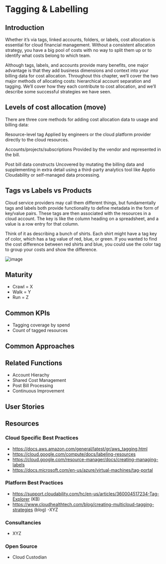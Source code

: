 # Tagging & Labelling

## Introduction

Whether it’s via tags, linked accounts, folders, or labels, cost allocation is essential for cloud financial management. Without a consistent allocation strategy, you have a big pool of costs with no way to split them up or to identify what costs belong to which team.

Although tags, labels, and accounts provide many benefits, one major advantage is that they add business dimensions and context into your billing data for cost allocation. Throughout this chapter, we’ll cover the two major methods of allocating costs: hierarchical account separation and tagging. We’ll cover how they each contribute to cost allocation, and we’ll describe some successful strategies we have seen.

## Levels of cost allocation (move)

There are three core methods for adding cost allocation data to usage and billing data:
 
Resource-level tag
Applied by engineers or the cloud platform provider directly to the cloud resources.

Accounts/projects/subscriptions
Provided by the vendor and represented in the bill.

Post bill data constructs
Uncovered by mutating the billing data and supplementing in extra detail using a third-party analytics tool like Apptio Cloudability or self-managed data processing.

## Tags vs Labels vs Products 
Cloud service providers may call them different things, but fundamentally tags and labels both provide functionality to define metadata in the form of key/value pairs. These tags are then associated with the resources in a cloud account. The key is like the column heading on a spreadsheet, and a value is a row entry for that column. 

Think of it as describing a bunch of shirts. Each shirt might have a tag key of color, which has a tag value of red, blue, or green. If you wanted to find the cost difference between red shirts and blue, you could use the color tag to group your costs and show the difference.      

![image](https://user-images.githubusercontent.com/66805995/112911099-96466280-90a9-11eb-9443-a7d2ddb0ebfc.png)

## Maturity

- Crawl = X
- Walk = Y 
- Run = Z

## Common KPIs

- Tagging coverage by spend
- Count of tagged resources

## Common Approaches

## Related Functions

- Account Hierachy
- Shared Cost Management
- Post Bill Processing
- Continuous Improvement

## User Stories

## Resources

### Cloud Specific Best Practices

- https://docs.aws.amazon.com/general/latest/gr/aws_tagging.html
- https://cloud.google.com/compute/docs/labeling-resources
- https://cloud.google.com/resource-manager/docs/creating-managing-labels
- https://docs.microsoft.com/en-us/azure/virtual-machines/tag-portal

### Platform Best Practices
- https://support.cloudability.com/hc/en-us/articles/360004517234-Tag-Explorer (KB)
- https://www.cloudhealthtech.com/blog/creating-multicloud-tagging-strategies (blog)
-XYZ

### Consultancies
- XYZ

### Open Source
- Cloud Custodian

